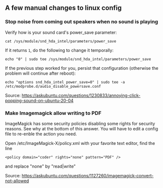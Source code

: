 ## A few manual changes to linux config

### Stop noise from coming out speakers when no sound is playing

Verify how is your sound card's power_save parameter:

    cat /sys/module/snd_hda_intel/parameters/power_save

If it returns `1`, do the following to change it temporally:

    echo "0" | sudo tee /sys/module/snd_hda_intel/parameters/power_save

If the previous step worked for you, persist that configuration (otherwise the problem will continue after reboot):

    echo "options snd_hda_intel power_save=0" | sudo tee -a /etc/modprobe.d/audio_disable_powersave.conf


Source: https://askubuntu.com/questions/1230833/annoying-click-popping-sound-on-ubuntu-20-04


### Make Imagemagick allow writing to PDF

ImageMagick has some security policies disabling some rights for security reasons. See why at the bottom of this answer.
You will have to edit a config file to re-enble the action you need.

Open /etc/ImageMagick-X/policy.xml with your favorite text editor, find the line

    <policy domain="coder" rights="none" pattern="PDF" />

and replace "none" by "read|write"

Source: https://askubuntu.com/questions/1127260/imagemagick-convert-not-allowed

